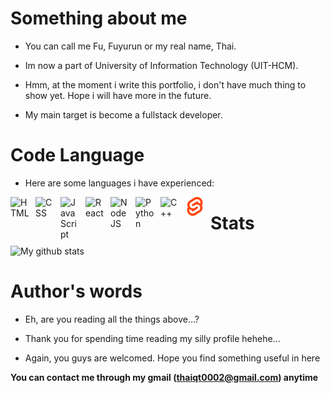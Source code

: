 # Something about me

- You can call me Fu, Fuyurun or my real name, Thai.

- Im now a part of University of Information Technology (UIT-HCM).

- Hmm, at the moment i write this portfolio, i don't have much thing to show yet. Hope i will have more in the future.

- My main target is become a fullstack developer.

# Code Language 

- Here are some languages i have experienced:
<img align="left" alt="HTML" width="30px" style="padding-right:10px;" src="https://cdn.jsdelivr.net/gh/devicons/devicon/icons/html5/html5-plain.svg" />
<img align="left" alt="CSS" width="30px" style="padding-right:10px;" src="https://cdn.jsdelivr.net/gh/devicons/devicon/icons/css3/css3-plain.svg" />
<img align="left" alt="JavaScript" width="30px" style="padding-right:10px;" src="https://cdn.jsdelivr.net/gh/devicons/devicon/icons/javascript/javascript-plain.svg" />
<img align="left" alt="React" width="30px" style="padding-right:10px;" src="https://cdn.jsdelivr.net/gh/devicons/devicon/icons/react/react-original.svg" />
<img align="left" alt="NodeJS" width="30px" style="padding-right:10px;" src="https://cdn.jsdelivr.net/gh/devicons/devicon/icons/nodejs/nodejs-original.svg" />
<img align="left" alt="Python" width="30px" style="padding-right:10px;" src="https://cdn.jsdelivr.net/gh/devicons/devicon/icons/python/python-plain.svg" />
<img align="left" alt="C++" width="30px" style="padding-right:10px;" src="https://cdn.jsdelivr.net/gh/devicons/devicon/icons/cplusplus/cplusplus-line.svg" />
<img align="left" alt="Sveltekit" width="30px" style="padding-right:10px;" src="https://github.com/devicons/devicon/blob/1119b9f84c0290e0f0b38982099a2bd027a48bf1/icons/svelte/svelte-original.svg" />

#

# Stats
![My github stats](https://github-readme-stats.vercel.app/api?username=thaiqt0002&show_icons=true&theme=gruvbox)



# Author's words

- Eh, are you reading all the things above...?

- Thank you for spending time reading my silly profile hehehe...

- Again, you guys are welcomed. Hope you find something useful in here

**You can contact me through my gmail (thaiqt0002@gmail.com) anytime**
